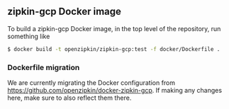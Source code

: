## zipkin-gcp Docker image

To build a zipkin-gcp Docker image, in the top level of the repository, run something
like

```bash
$ docker build -t openzipkin/zipkin-gcp:test -f docker/Dockerfile .
```

### Dockerfile migration

We are currently migrating the Docker configuration from https://github.com/openzipkin/docker-zipkin-gcp.
If making any changes here, make sure to also reflect them there.
